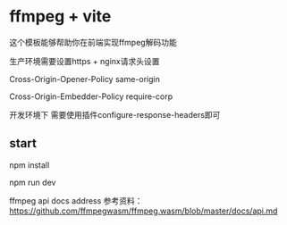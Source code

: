 # ffmpeg + vite

这个模板能够帮助你在前端实现ffmpeg解码功能

生产环境需要设置https + nginx请求头设置

Cross-Origin-Opener-Policy same-origin

Cross-Origin-Embedder-Policy require-corp


开发环境下 需要使用插件configure-response-headers即可


## start

npm install

npm run dev

ffmpeg api docs address
参考资料：https://github.com/ffmpegwasm/ffmpeg.wasm/blob/master/docs/api.md
